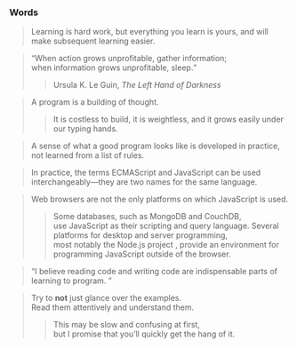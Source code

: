 
### Words
  
  > Learning is hard work, but everything you learn is yours, and will make subsequent learning easier.

  > <q>When action grows unprofitable, gather information; <br>when information grows unprofitable, sleep.</q>
  >> Ursula K. Le Guin, *The Left Hand of Darkness*

  > A program is a building of thought. 
  > > It is costless to build, it is weightless, and it grows easily under our typing hands.

  > A sense of what a good program looks like is developed in practice, not learned from a list of rules.

  > In practice, the terms ECMAScript and JavaScript can be used interchangeably—they are two names for the same language.

  > Web browsers are not the only platforms on which JavaScript is used. 
  > > Some databases, such as MongoDB and CouchDB, <br>use JavaScript as their scripting and query language. 
  > > Several platforms for desktop and server programming, <br>most notably the Node.js project , provide an environment for programming JavaScript outside of the browser.

  > <q>I believe reading code and writing code are indispensable parts of learning to program. </q>

  > Try to **not** just glance over the examples. <br>Read them attentively and understand them. 
  > > This may be slow and confusing at first, <br>but I promise that you’ll quickly get the hang of it. 




